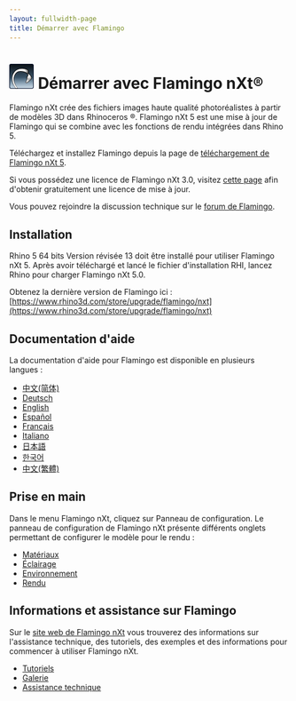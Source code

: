 ```yaml
---
layout: fullwidth-page
title: Démarrer avec Flamingo
---
```


<!-- TODO: This page mentions "Work in Progress" and "Flamingo Beta" and has to be updated once Flamingo has been released -->

# ![images/flamingotab.svg](images/flamingotab.svg) Démarrer avec Flamingo nXt®
Flamingo nXt crée des fichiers images haute qualité photoréalistes à partir de modèles 3D dans Rhinoceros ®. Flamingo nXt 5 est une mise à jour de Flamingo qui se combine avec les fonctions de rendu intégrées dans Rhino 5.

Téléchargez et installez Flamingo depuis la page de [téléchargement de Flamingo nXt 5](http://www.rhino3d.com/download/flamingo/5/evaluation).

Si vous possédez une licence de Flamingo nXt 3.0, visitez [cette page](https://www.rhino3d.com/store/upgrade/flamingo/nxt) afin d'obtenir gratuitement une licence de mise à jour. 

Vous pouvez rejoindre la discussion technique sur le [forum de Flamingo](http://discourse.mcneel.com/c/rendering/flamingo).

## Installation

Rhino 5 64 bits Version révisée 13 doit être installé pour utiliser Flamingo nXt 5.
Après avoir téléchargé et lancé le fichier d'installation RHI, lancez Rhino pour charger Flamingo nXt 5.0.

Obtenez la dernière version de Flamingo ici : [https://www.rhino3d.com/store/upgrade/flamingo/nxt](https://www.rhino3d.com/store/upgrade/flamingo/nxt)

## Documentation d'aide
La documentation d'aide pour Flamingo est disponible en plusieurs langues :

* [中文(简体)]({{baseurl}}/cn/flamingo/5/help)
* [Deutsch]({{baseurl}}/de/flamingo/5/help)
* [English]({{baseurl}}/en/flamingo/5/help)
* [Español]({{baseurl}}/es/flamingo/5/help)
* [Français]({{baseurl}}/fr/flamingo/5/help)
* [Italiano]({{baseurl}}/it/flamingo/5/help)
* [日本語]({{baseurl}}/jp/flamingo/5/help)
* [한국어]({{baseurl}}/kr/flamingo/5/help)
* [中文(繁體)]({{baseurl}}/tw/flamingo/5/help)

## Prise en main
Dans le menu Flamingo nXt, cliquez sur Panneau de configuration. Le panneau de configuration de Flamingo nXt présente différents onglets permettant de configurer le modèle pour le rendu :

* [Matériaux](../help/material-editor.html)
* [Éclairage](../help/lighting-tab.html)
* [Environnement](../help/environment-tab.html)
* [Rendu](../help/render-tab.html)

## Informations et assistance sur Flamingo
Sur le [site web de Flamingo nXt](http://nxt.flamingo3d.com/) vous trouverez des informations sur l'assistance technique, des tutoriels, des exemples et des informations pour commencer à utiliser Flamingo nXt.

 * [Tutoriels](http://nxt.flamingo3d.com/page/tutorials-and-documentation)
 * [Galerie](http://nxt.flamingo3d.com/photo)
 * [Assistance technique](http://discourse.mcneel.com/c/rendering/flamingo)